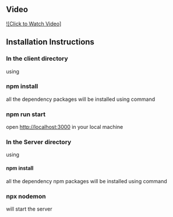 ## Video
[![Click to Watch Video]]( https://youtu.be/HPX3IAwvF38)
## Installation Instructions
<h3>In  the client directory</h3>
using <h3>npm install</h3> all the dependency packages will be installed
using command <h3>npm run start</h3>

open <a href='#'>http://localhost:3000</a> in your local machine

<h3>In the Server directory</h3>
using <h4>npm install</h4> all the dependency npm packages will be installed
using command <h3>npx nodemon</h3> will start the server
